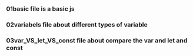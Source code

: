 ### 01basic file is a basic js 
### 02variabels file about different types of variable
### 03var_VS_let_VS_const file about compare the var and let and const 